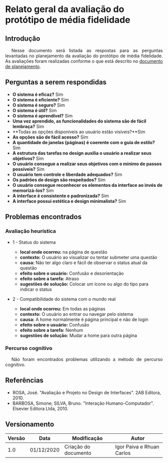 # Relato geral da avaliação do protótipo de média fidelidade

## Introdução

<p style="text-indent: 20px; text-align: justify">
Nesse documento será listada as respostas para as perguntas levantadas no planejamento da avaliação do protótipo de média fidelidade. As avaliações foram realizadas conforme o que está descrito no <a class="link" href="../planejamento_avaliacao_media">documento de planejamento</a>.
</p>

## Perguntas a serem respondidas

- **O sistema é eficaz?** Sim
- **O sistema é eficiente?** Sim
- **O sistema é seguro?** Sim
- **O sistema é útil?** Sim
- **O sistema é aprendível?** Sim
- **Uma vez aprendido, as funcionalidades do sistema são de fácil lembraça?** Sim
- **Todas as opções disponíveis ao usuário estão visíveis?**Sim
- **As opções são de fácil acesso?** Sim
- **A quantidade de janelas (páginas) é coerente com o guia de estilo?** Sim
- **A estrutura das tarefas no design auxilia o usuário a realizar seus objetivos?** Sim
- **O usuário consegue a realizar seus objetivos com o mínimo de passos possíveis?** Sim
- **O usuário tem controle e liberdade adequados?** Sim
- **Os padrões de design são respeitados?** Sim
- **O usuário consegue reconhecer os elementos da interface ao invés de memorizá-los?** Sim
- **A interface é consistente e padronizada?** Sim
- **A interface possui estética e design minimalista?** Sim

## Problemas encontrados

### Avaliação heurística

- 1 - Status do sistema
    - **local onde ocorreu:** na página de questão
    - **contexto:** O usuário ao visualizar ou tentar submeter uma questão
    - **causa:** Não ter algo claro e fácil de observar o status atual da questão
    - **efeito sobre o usuário:** Confusão e desorientação
    - **efeito sobre a tarefa:** Atraso
    - **sugestões de solução:** Colocar um ícone ou algo do tipo para indicar o status

- 2 - Compatibilidade do sistema com o mundo real
    - **local onde ocorreu:** Em todas as páginas
    - **contexto:** O usuário ao entrar ou navegar pelo sistema
    - **causa:** A home normalmente é página principal e não de login
    - **efeito sobre o usuário:** Confusão
    - **efeito sobre a tarefa:** Nenhum
    - **sugestões de solução:** Mudar a home para outra página

### Percurso cognitivo

<p style="text-indent: 20px; text-align: justify">
Não foram encontrados problemas utilizando a método de percurso cognitivo.
</p>

## Referências

- ROSA, José. "Avaliação e Projeto no Design de Interfaces". 2AB Editora, 2010.
- BARBOSA, Simone; SILVA, Bruno. "Interação Humano-Computador". Elsevier Editora Ltda, 2010.

## Versionamento

| Versão | Data | Modificação | Autor |
|--|--|--|--|
| 1.0 | 01/12/2020 | Criação do documento | Igor Paiva e Rhuan Carlos |
